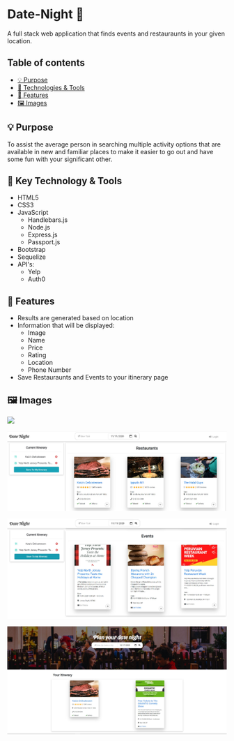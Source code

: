 # Date-Night &#128197;

A full stack web application that finds events and restauraunts in your given location.

## Table of contents

- [ &#128161; Purpose](#-purpose)
- [&#x1f527; Technologies & Tools](#-technology--tools)
- [&#x1f4f2; Features](#-features)
- [:framed_picture: Images](#framed_picture-images)

## &#128161; Purpose

To assist the average person in searching multiple activity options that are available in new and familiar places to make it easier to go out and have some fun with your significant other.

## &#x1f527; Key Technology & Tools

- HTML5
- CSS3
- JavaScript
  - Handlebars.js
  - Node.js
  - Express.js
  - Passport.js
- Bootstrap
- Sequelize
- API's:
  - Yelp
  - Auth0

## &#x1f4f2; Features

- Results are generated based on location
- Information that will be displayed:
  - Image
  - Name
  - Price
  - Rating
  - Location
  - Phone Number
- Save Restauraunts and Events to your itinerary page
## :framed_picture: Images

![](public/images/homepage.PNG)

![](public/images/results.jpg)

![](public/images/event-results.jpg)

![](public/images/itinerary.jpg)
